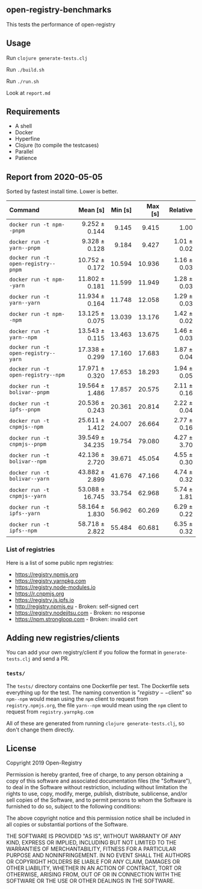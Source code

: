 ## open-registry-benchmarks

This tests the performance of open-registry

## Usage

Run `clojure generate-tests.clj`

Run `./build.sh`

Run `./run.sh`

Look at `report.md`

## Requirements

- A shell
- Docker
- Hyperfine
- Clojure (to compile the testcases)
- Parallel
- Patience

<!-- REPORT -->
## Report from 2020-05-05

Sorted by fastest install time. Lower is better.


| Command | Mean [s] | Min [s] | Max [s] | Relative |
|:---|---:|---:|---:|---:|
| `docker run -t npm--pnpm` | 9.252 ± 0.144 | 9.145 | 9.415 | 1.00 |
| `docker run -t yarn--pnpm` | 9.328 ± 0.128 | 9.184 | 9.427 | 1.01 ± 0.02 |
| `docker run -t open-registry--pnpm` | 10.752 ± 0.172 | 10.594 | 10.936 | 1.16 ± 0.03 |
| `docker run -t npm--yarn` | 11.802 ± 0.181 | 11.599 | 11.949 | 1.28 ± 0.03 |
| `docker run -t yarn--yarn` | 11.934 ± 0.164 | 11.748 | 12.058 | 1.29 ± 0.03 |
| `docker run -t npm--npm` | 13.125 ± 0.075 | 13.039 | 13.176 | 1.42 ± 0.02 |
| `docker run -t yarn--npm` | 13.543 ± 0.115 | 13.463 | 13.675 | 1.46 ± 0.03 |
| `docker run -t open-registry--yarn` | 17.338 ± 0.299 | 17.160 | 17.683 | 1.87 ± 0.04 |
| `docker run -t open-registry--npm` | 17.971 ± 0.320 | 17.653 | 18.293 | 1.94 ± 0.05 |
| `docker run -t bolivar--pnpm` | 19.564 ± 1.486 | 17.857 | 20.575 | 2.11 ± 0.16 |
| `docker run -t ipfs--pnpm` | 20.536 ± 0.243 | 20.361 | 20.814 | 2.22 ± 0.04 |
| `docker run -t cnpmjs--npm` | 25.611 ± 1.412 | 24.007 | 26.664 | 2.77 ± 0.16 |
| `docker run -t cnpmjs--pnpm` | 39.549 ± 34.235 | 19.754 | 79.080 | 4.27 ± 3.70 |
| `docker run -t bolivar--npm` | 42.136 ± 2.720 | 39.671 | 45.054 | 4.55 ± 0.30 |
| `docker run -t bolivar--yarn` | 43.882 ± 2.899 | 41.676 | 47.166 | 4.74 ± 0.32 |
| `docker run -t cnpmjs--yarn` | 53.088 ± 16.745 | 33.754 | 62.968 | 5.74 ± 1.81 |
| `docker run -t ipfs--yarn` | 58.164 ± 1.830 | 56.962 | 60.269 | 6.29 ± 0.22 |
| `docker run -t ipfs--npm` | 58.718 ± 2.822 | 55.484 | 60.681 | 6.35 ± 0.32 |
<!-- REPORT_END -->

### List of registries

Here is a list of some public npm registries:

- https://registry.npmjs.org
- https://registry.yarnpkg.com
- https://registry.node-modules.io
- https://r.cnpmjs.org
- https://registry.js.ipfs.io
- http://registry.npmjs.eu - Broken: self-signed cert
- https://registry.nodejitsu.com - Broken: no response
- https://npm.strongloop.com - Broken: invalid cert

## Adding new registries/clients

You can add your own registry/client if you follow the format in
`generate-tests.clj` and send a PR.

### `tests/`

The `tests/` directory contains one Dockerfile per test. The Dockerfile
sets everything up for the test. The naming convention is "$registry--$client"
so `npm--npm` would mean using the `npm` client to request from `registry.npmjs.org`,
the file `yarn--npm` would mean using the `npm` client to request from `registry.yarnpkg.com`

All of these are generated from running `clojure generate-tests.clj`, so don't
change them directly.

## License

Copyright 2019 Open-Registry

Permission is hereby granted, free of charge, to any person obtaining a copy of this software and associated documentation files (the "Software"), to deal in the Software without restriction, including without limitation the rights to use, copy, modify, merge, publish, distribute, sublicense, and/or sell copies of the Software, and to permit persons to whom the Software is furnished to do so, subject to the following conditions:

The above copyright notice and this permission notice shall be included in all copies or substantial portions of the Software.

THE SOFTWARE IS PROVIDED "AS IS", WITHOUT WARRANTY OF ANY KIND, EXPRESS OR IMPLIED, INCLUDING BUT NOT LIMITED TO THE WARRANTIES OF MERCHANTABILITY, FITNESS FOR A PARTICULAR PURPOSE AND NONINFRINGEMENT. IN NO EVENT SHALL THE AUTHORS OR COPYRIGHT HOLDERS BE LIABLE FOR ANY CLAIM, DAMAGES OR OTHER LIABILITY, WHETHER IN AN ACTION OF CONTRACT, TORT OR OTHERWISE, ARISING FROM, OUT OF OR IN CONNECTION WITH THE SOFTWARE OR THE USE OR OTHER DEALINGS IN THE SOFTWARE.
